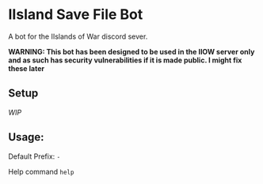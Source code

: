 # IIsland Save File Bot
A bot for the IIslands of War discord sever.

**WARNING: This bot has been designed to be used in the IIOW server only and as such has security vulnerabilities if it is made public. I might fix these later**
## Setup
*WIP*
## Usage:
Default Prefix: `-`

Help command `help`

